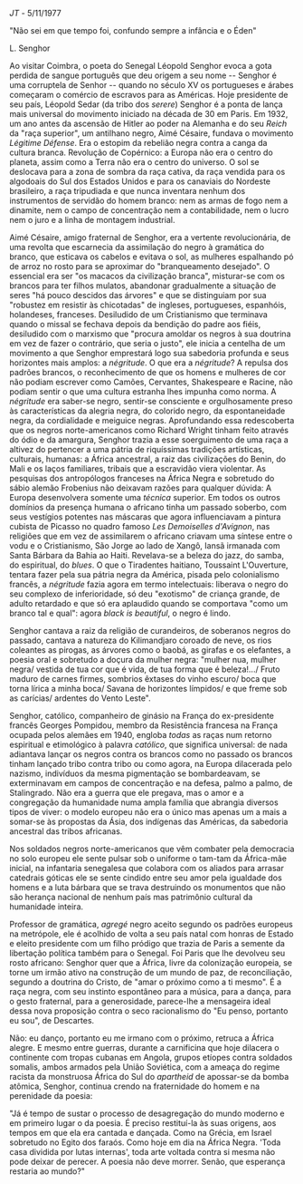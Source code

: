 
*JT -* 5/11/1977

"Não sei em que tempo foi, confundo sempre a infância e o Éden"

L. Senghor

Ao visitar Coimbra, o poeta do Senegal Léopold Senghor evoca a gota perdida de sangue português que deu origem a seu nome -- Senghor é uma corruptela de Senhor -- quando no século XV os portugueses e árabes começaram o comércio de escravos para as Américas. Hoje presidente de seu país, Léopold Sedar (da tribo dos *serere*) Senghor é a ponta de lança mais universal do movimento iniciado na década de 30 em Paris. Em 1932, um ano antes da ascensão de Hitler ao poder na Alemanha e do seu *Reich* da "raça superior", um antilhano negro, Aimé Césaire, fundava o movimento *Légitime Défense*. Era o estopim da rebelião negra contra a canga da cultura branca. Revolução de Copérnico: a Europa não era o centro do planeta, assim como a Terra não era o centro do universo. O sol se deslocava para a zona de sombra da raça cativa, da raça vendida para os algodoais do Sul dos Estados Unidos e para os canaviais do Nordeste brasileiro, a raça tripudiada e que nunca inventara nenhum dos instrumentos de servidão do homem branco: nem as armas de fogo nem a dinamite, nem o campo de concentração nem a contabilidade, nem o lucro nem o juro e a linha de montagem industrial.

Aimé Césaire, amigo fraternal de Senghor, era a vertente revolucionária, de uma revolta que escarnecia da assimilação do negro à gramática do branco, que esticava os cabelos e evitava o sol, as mulheres espalhando pó de arroz no rosto para se aproximar do "branqueamento desejado". O essencial era ser "os macacos da civilização branca", misturar-se com os brancos para ter filhos mulatos, abandonar gradualmente a situação de seres "há pouco descidos das árvores" e que se distinguiam por sua "robustez em resistir às chicotadas" de ingleses, portugueses, espanhóis, holandeses, franceses. Desiludido de um Cristianismo que terminava quando o missal se fechava depois da bendição do padre aos fiéis, desiludido com o marxismo que "procura amoldar os negros à sua doutrina em vez de fazer o contrário, que seria o justo", ele inicia a centelha de um movimento a que Senghor emprestará logo sua sabedoria profunda e seus horizontes mais amplos: a *négritude*. O que era a *négritude*? A repulsa dos padrões brancos, o reconhecimento de que os homens e mulheres de cor não podiam escrever como Camões, Cervantes, Shakespeare e Racine, não podiam sentir o que uma cultura estranha lhes impunha como norma. A *négritude* era saber-se negro, sentir-se consciente e orgulhosamente preso às características da alegria negra, do colorido negro, da espontaneidade negra, da cordialidade e meiguice negras. Aprofundando essa redescoberta que os negros norte-americanos como Richard Wright tinham feito através do ódio e da amargura, Senghor trazia a esse soerguimento de uma raça a altivez do pertencer a uma pátria de riquíssimas tradições artísticas, culturais, humanas: a África ancestral, a raiz das civilizações do Benin, do Mali e os laços familiares, tribais que a escravidão viera violentar. As pesquisas dos antropólogos franceses na África Negra e sobretudo do sábio alemão Frobenius não deixavam razões para qualquer dúvida: A Europa desenvolvera somente uma *técnica* superior. Em todos os outros domínios da presença humana o africano tinha um passado soberbo, com seus vestígios potentes nas máscaras que agora influenciavam a pintura cubista de Picasso no quadro famoso *Les Demoiselles d'Avignon*, nas religiões que em vez de assimilarem o africano criavam uma síntese entre o vodu e o Cristianismo, São Jorge ao lado de Xangô, Iansã irmanada com Santa Bárbara da Bahia ao Haiti. Revelava-se a beleza do jazz, do samba, do espiritual, do *blues*. O que o Tiradentes haitiano, Toussaint L'Ouverture, tentara fazer pela sua pátria negra da América, pisada pelo colonialismo francês, a *négritude* fazia agora em termo intelectuais: liberava o negro do seu complexo de inferioridade, só deu "exotismo" de criança grande, de adulto retardado e que só era aplaudido quando se comportava "como um branco tal e qual": agora *black is beautiful*, o negro é lindo.

Senghor cantava a raiz da religião de curandeiros, de soberanos negros do passado, cantava a natureza do Kilimandjaro coroado de neve, os rios coleantes as pirogas, as árvores como o baobá, as girafas e os elefantes, a poesia oral e sobretudo a doçura da mulher negra: "mulher nua, mulher negra/ vestida de tua cor que é vida, de tua forma que é beleza!\.../ Fruto maduro de carnes firmes, sombrios êxtases do vinho escuro/ boca que torna lírica a minha boca/ Savana de horizontes límpidos/ e que freme sob as carícias/ ardentes do Vento Leste".

Senghor, católico, companheiro de ginásio na França do ex-presidente francês Georges Pompidou, membro da Resistência francesa na França ocupada pelos alemães em 1940, engloba *todas* as raças num retorno espiritual e etimológico à palavra *católico*, que significa universal: de nada adiantava lançar os negros contra os brancos como no passado os brancos tinham lançado tribo contra tribo ou como agora, na Europa dilacerada pelo nazismo, indivíduos da mesma pigmentação se bombardeavam, se exterminavam em campos de concentração e na defesa, palmo a palmo, de Stalingrado. Não era a guerra que ele pregava, mas o amor e a congregação da humanidade numa ampla família que abrangia diversos tipos de viver: o modelo europeu não era o único mas apenas um a mais a somar-se às propostas da Ásia, dos indígenas das Américas, da sabedoria ancestral das tribos africanas.

Nos soldados negros norte-americanos que vêm combater pela democracia no solo europeu ele sente pulsar sob o uniforme o tam-tam da África-mãe inicial, na infantaria senegalesa que colabora com os aliados para arrasar catedrais góticas ele se sente cindido entre seu amor pela igualdade dos homens e a luta bárbara que se trava destruindo os monumentos que não são herança nacional de nenhum país mas patrimônio cultural da humanidade inteira.

Professor de gramática, *agregé* negro aceito segundo os padrões europeus na metrópole, ele é acolhido de volta a seu país natal com honras de Estado e eleito presidente com um filho pródigo que trazia de Paris a semente da libertação política também para o Senegal. Foi Paris que lhe devolveu seu rosto africano: Senghor quer que a África, livre da colonização europeia, se torne um irmão ativo na construção de um mundo de paz, de reconciliação, segundo a doutrina do Cristo, de "amar o próximo como a ti mesmo". É a raça negra, com seu instinto espontâneo para a música, para a dança, para o gesto fraternal, para a generosidade, parece-lhe a mensageira ideal dessa nova proposição contra o seco racionalismo do "Eu penso, portanto eu sou", de Descartes.

Não: eu danço, portanto eu me irmano com o próximo, retruca a África alegre. E mesmo entre guerras, durante a carnificina que hoje dilacera o continente com tropas cubanas em Angola, grupos etíopes contra soldados somalis, ambos armados pela União Soviética, com a ameaça do regime racista da monstruosa África do Sul do *apartheid* de apossar-se da bomba atômica, Senghor, continua crendo na fraternidade do homem e na perenidade da poesia:

"Já é tempo de sustar o processo de desagregação do mundo moderno e em primeiro lugar o da poesia. É preciso restituí-la às suas origens, aos tempos em que ela era cantada e dançada. Como na Grécia, em Israel sobretudo no Egito dos faraós. Como hoje em dia na África Negra. 'Toda casa dividida por lutas internas', toda arte voltada contra si mesma não pode deixar de perecer. A poesia não deve morrer. Senão, que esperança restaria ao mundo?"
